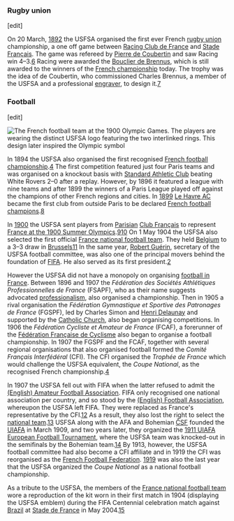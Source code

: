 ### Rugby union

[edit]

On 20 March, [1892](https://en.wikipedia.org/wiki/French_Rugby_Championship_1892) the USFSA organised the first ever French [rugby union](https://en.wikipedia.org/wiki/Rugby_union) championship, a one off game between [Racing Club de France](https://en.wikipedia.org/wiki/Racing_M%C3%A9tro_92) and [Stade Français](https://en.wikipedia.org/wiki/Stade_Fran%C3%A7ais). The game was refereed by [Pierre de Coubertin](https://en.wikipedia.org/wiki/Pierre_de_Coubertin) and saw Racing win 4–3.[6](https://en.wikipedia.org/wiki/Union_des_Soci%C3%A9t%C3%A9s_Fran%C3%A7aises_de_Sports_Athl%C3%A9tiques#cite_note-coubertin-6) Racing were awarded the [Bouclier de Brennus](https://en.wikipedia.org/wiki/Bouclier_de_Brennus), which is still awarded to the winners of the [French championship](https://en.wikipedia.org/wiki/Top_14) today. The trophy was the idea of de Coubertin, who commissioned Charles Brennus, a member of the USFSA and a professional [engraver](https://en.wikipedia.org/wiki/Engraver), to design it.[7](https://en.wikipedia.org/wiki/Union_des_Soci%C3%A9t%C3%A9s_Fran%C3%A7aises_de_Sports_Athl%C3%A9tiques#cite_note-7)

### Football

[edit]

![The French football team at the 1900 Olympic Games. The players are wearing the distinct USFSA logo featuring the two interlinked rings. This design later inspired the Olympic symbol](https://upload.wikimedia.org/wikipedia/commons/thumb/5/51/France_football_1900.jpg/250px-France_football_1900.jpg)

In 1894 the USFSA also organised the first recognised [French football championship](https://en.wikipedia.org/wiki/1894_USFSA_Football_Championship).[4](https://en.wikipedia.org/wiki/Union_des_Soci%C3%A9t%C3%A9s_Fran%C3%A7aises_de_Sports_Athl%C3%A9tiques#cite_note-league-4) The first competition featured just four Paris teams and was organised on a knockout basis with [Standard Athletic Club](https://en.wikipedia.org/wiki/Standard_Athletic_Club) beating White Rovers 2–0 after a replay. However, by 1896 it featured a league with nine teams and after 1899 the winners of a Paris League played off against the champions of other French regions and cities. In [1899](https://en.wikipedia.org/wiki/1899_USFSA_Football_Championship) [Le Havre AC](https://en.wikipedia.org/wiki/Le_Havre_AC) became the first club from outside Paris to be declared [French football champions](https://en.wikipedia.org/wiki/French_football_champions).[8](https://en.wikipedia.org/wiki/Union_des_Soci%C3%A9t%C3%A9s_Fran%C3%A7aises_de_Sports_Athl%C3%A9tiques#cite_note-8)

In [1900](https://en.wikipedia.org/wiki/Football_at_the_1900_Summer_Olympics) the USFSA sent players from [Parisian](https://en.wikipedia.org/wiki/Paris) [Club Français](https://en.wikipedia.org/wiki/Club_Fran%C3%A7ais) to represent [France at the 1900 Summer Olympics](https://en.wikipedia.org/wiki/France_at_the_1900_Summer_Olympics).[9](https://en.wikipedia.org/wiki/Union_des_Soci%C3%A9t%C3%A9s_Fran%C3%A7aises_de_Sports_Athl%C3%A9tiques#cite_note-9)[10](https://en.wikipedia.org/wiki/Union_des_Soci%C3%A9t%C3%A9s_Fran%C3%A7aises_de_Sports_Athl%C3%A9tiques#cite_note-10) On 1 May 1904 the USFSA also selected the first official [France national football team](https://en.wikipedia.org/wiki/France_national_football_team). They held [Belgium](https://en.wikipedia.org/wiki/Belgium_national_football_team) to a 3–3 draw in [Brussels](https://en.wikipedia.org/wiki/Brussels)[11](https://en.wikipedia.org/wiki/Union_des_Soci%C3%A9t%C3%A9s_Fran%C3%A7aises_de_Sports_Athl%C3%A9tiques#cite_note-11) In the same year, [Robert Guérin](https://en.wikipedia.org/wiki/Robert_Gu%C3%A9rin), secretary of the USFSA football committee, was also one of the principal movers behind the foundation of [FIFA](https://en.wikipedia.org/wiki/FIFA). He also served as its first president.[2](https://en.wikipedia.org/wiki/Union_des_Soci%C3%A9t%C3%A9s_Fran%C3%A7aises_de_Sports_Athl%C3%A9tiques#cite_note-www.fifa.com-2)

However the USFSA did not have a monopoly on organising [football in France](https://en.wikipedia.org/wiki/Football_in_France). Between 1896 and 1907 the *Fédération des Sociétés Athlétiques Professionnelles de France* (FSAPF), who as their name suggests advocated [professionalism](https://en.wikipedia.org/wiki/Professional_sport), also organised a championship. Then in 1905 a rival organisation the *Fédération Gymnastique et Sportive des Patronages de France* (FGSPF), led by Charles Simon and [Henri Delaunay](https://en.wikipedia.org/wiki/Henri_Delaunay) and supported by the [Catholic Church](https://en.wikipedia.org/wiki/Roman_Catholicism_in_France), also began organising competitions. In 1906 the *Fédération Cycliste et Amateur de France* (FCAF), a forerunner of the [Fédération Française de Cyclisme](https://en.wikipedia.org/wiki/F%C3%A9d%C3%A9ration_Fran%C3%A7aise_de_Cyclisme) also began to organise a football championship. In 1907 the FGSPF and the FCAF, together with several regional organisations that also organised football formed the *Comité Français Interfédéral* (CFI). The CFI organised the *Trophée de France* which would challenge the USFSA equivalent, the *Coupe National*, as the recognised French championship.[4](https://en.wikipedia.org/wiki/Union_des_Soci%C3%A9t%C3%A9s_Fran%C3%A7aises_de_Sports_Athl%C3%A9tiques#cite_note-league-4)

In 1907 the USFSA fell out with FIFA when the latter refused to admit the [(English) Amateur Football Association](https://en.wikipedia.org/wiki/Amateur_Football_Alliance). FIFA only recognised one national association per country, and so stood by the [(English) Football Association](https://en.wikipedia.org/wiki/The_Football_Association), whereupon the USFSA left FIFA. They were replaced as France's representative by the CFI.[12](https://en.wikipedia.org/wiki/Union_des_Soci%C3%A9t%C3%A9s_Fran%C3%A7aises_de_Sports_Athl%C3%A9tiques#cite_note-12) As a result, they also lost the right to select the [national team](https://en.wikipedia.org/wiki/France_national_football_team).[13](https://en.wikipedia.org/wiki/Union_des_Soci%C3%A9t%C3%A9s_Fran%C3%A7aises_de_Sports_Athl%C3%A9tiques#cite_note-13) USFSA along with the AFA and Bohemian [ČSF](https://en.wikipedia.org/wiki/Football_Association_of_the_Czech_Republic) founded the [UIAFA](https://en.wikipedia.org/wiki/UIAFA) in March 1909, and two years later, they organized the [1911 UIAFA European Football Tournament](https://en.wikipedia.org/wiki/1911_UIAFA_European_Football_Tournament), where the USFSA team was knocked-out in the semifinals by the Bohemian team.[14](https://en.wikipedia.org/wiki/Union_des_Soci%C3%A9t%C3%A9s_Fran%C3%A7aises_de_Sports_Athl%C3%A9tiques#cite_note-14) By 1913, however, the USFSA football committee had also become a CFI affiliate and in 1919 the CFI was reorganised as the [French Football Federation](https://en.wikipedia.org/wiki/French_Football_Federation). [1919](https://en.wikipedia.org/wiki/1919_USFSA_Football_Championship) was also the last year that the USFSA organized the *Coupe National* as a national football championship.

As a tribute to the USFSA, the members of the [France national football team](https://en.wikipedia.org/wiki/France_national_football_team) wore a reproduction of the kit worn in their first match in 1904 (displaying the USFSA emblem) during the FIFA Centennial celebration match against [Brazil](https://en.wikipedia.org/wiki/Brazil_national_football_team) at [Stade de France](https://en.wikipedia.org/wiki/Stade_de_France) in May 2004.[15](https://en.wikipedia.org/wiki/Union_des_Soci%C3%A9t%C3%A9s_Fran%C3%A7aises_de_Sports_Athl%C3%A9tiques#cite_note-15)